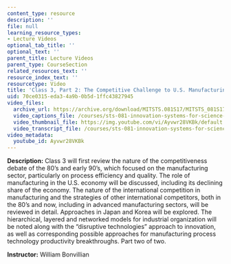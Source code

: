 ```yaml
---
content_type: resource
description: ''
file: null
learning_resource_types:
- Lecture Videos
optional_tab_title: ''
optional_text: ''
parent_title: Lecture Videos
parent_type: CourseSection
related_resources_text: ''
resource_index_text: ''
resourcetype: Video
title: 'Class 3, Part 2: The Competitive Challenge to U.S. Manufacturing'
uid: 70ce0315-eda3-4a9b-0b5d-1ffc43827945
video_files:
  archive_url: https://archive.org/download/MITSTS.081S17/MITSTS_081S17_Class03_2_300k.mp4
  video_captions_file: /courses/sts-081-innovation-systems-for-science-technology-energy-manufacturing-and-health-spring-2017/4cfbd319eabd53d2959415cf873e9647_Ayvwr28VKBk.vtt
  video_thumbnail_file: https://img.youtube.com/vi/Ayvwr28VKBk/default.jpg
  video_transcript_file: /courses/sts-081-innovation-systems-for-science-technology-energy-manufacturing-and-health-spring-2017/97090dd873f224916dd8c560d4631fce_Ayvwr28VKBk.pdf
video_metadata:
  youtube_id: Ayvwr28VKBk
---
```


**Description:** Class 3 will first review the nature of the competitiveness debate of the 80’s and early 90’s, which focused on the manufacturing sector, particularly on process efficiency and quality. The role of manufacturing in the U.S. economy will be discussed, including its declining share of the economy. The nature of the international competition in manufacturing and the strategies of other international competitors, both in the 80’s and now, including in advanced manufacturing sectors, will be reviewed in detail. Approaches in Japan and Korea will be explored. The hierarchical, layered and networked models for industrial organization will be noted along with the “disruptive technologies” approach to innovation, as well as corresponding possible approaches for manufacturing process technology productivity breakthroughs. Part two of two.

**Instructor:** William Bonvillian